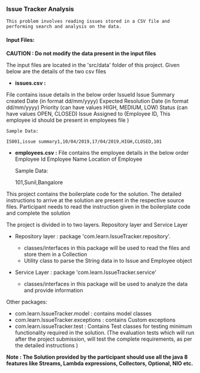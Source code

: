 ### Issue Tracker Analysis

    This problem involves reading issues stored in a CSV file and performing search and analysis on the data.

#### Input Files:

**CAUTION : Do not modify the data present in the input files**

The input files are located in the 'src/data' folder of this project. Given below are the details 
of the two csv files 

 - **issues.csv :** 

File contains issue details in the below order
	IssueId
	Issue Summary
	created Date                (in format dd/mm/yyyy)
	Expected Resolution Date    (in format dd/mm/yyyy)
	Priority                    (can have values HIGH, MEDIUM, LOW)
	Status                      (can have values OPEN, CLOSED)
	Issue Assigned to           (Employee ID, This employee id should be present in employees file ) 

    Sample Data:

    IS001,issue summary1,10/04/2019,17/04/2019,HIGH,CLOSED,101

- **employees.csv :** 
File contains the employee details in the below order
	Employee Id
	Employee Name
	Location of Employee

    Sample Data:
    
    101,Sunil,Bangalore

This project contains the boilerplate code for the solution.  The detailed instructions 
to arrive at the solution are present in the respective source files. Participant needs 
to read the instruction given in the boilerplate code and complete the solution

The project is divided in to two layers. Repository layer and Service Layer
 - Repository layer : package 'com.learn.IssueTracker.repository'.
    - classes/interfaces in this package will be used to read the files  and 
      store them in a Collection
    - Utility class to parse the String data in to Issue and Employee object

 - Service Layer : package 'com.learn.IssueTracker.service'
   - classes/interfaces in this package will be used to analyze the data and provide information

Other packages:
- com.learn.IssueTracker.model : contains model classes
- com.learn.IssueTracker.exceptions : contains Custom exceptions
- com.learn.issueTracker.test : Contains Test classes for testing minimum functionality required in the solution. 
      (The evaluation tests which will run after the project submission, will test the complete requirements, as per the detailed instructions )


**Note : The Solution provided by the participant should use all the java 8 features like Streams, Lambda expressions, Collectors, Optional, NIO etc.**